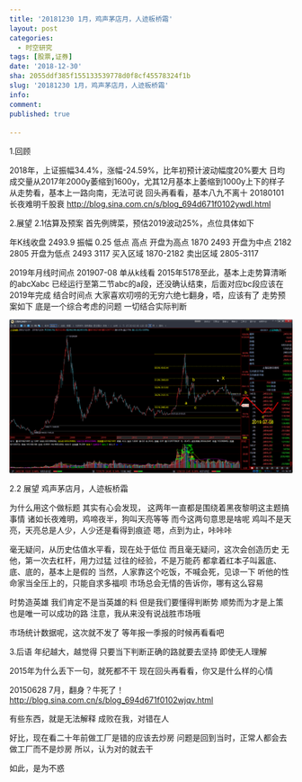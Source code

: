 ```yaml
---
title: '20181230 1月，鸡声茅店月，人迹板桥霜'
layout: post
categories:
  - 时空研究
tags: [股票,证券]
date: '2018-12-30'
sha: 2055ddf385f155133539778d0f8cf45578324f1b
slug: '20181230 1月，鸡声茅店月，人迹板桥霜'
info: 
comment: 
published: true

---
```


1.回顾

2018年，上证振幅34.4%，涨幅-24.59%，比年初预计波动幅度20%要大
日均成交量从2017年2000y萎缩到1600y，尤其12月基本上萎缩到1000y上下的样子
从走势看，基本上一路向南，无法可说
回头再看看，基本八九不离十
20180101 长夜难明千股衰
http://blog.sina.com.cn/s/blog_694d671f0102ywdl.html

2.展望
2.1估算及预案
首先例牌菜，预估2019波动25%，点位具体如下

年K线收盘 	2493.9
振幅 	0.25
	低点 	高点
开盘为高点 	1870  	2493 
开盘为中点 	2182  	2805 
开盘为低点 	2493  	3117 
买入区域 	1870-2182
卖出区域 	2805-3117

2019年月线时间点 201907-08
单从k线看
2015年5178至此，基本上走势算清晰的abcXabc
已经运行至第二节abc的a段，还没确认结束，后面对应bc段应该在2019年完成
结合时间点
大家喜欢叨唠的无穷六绝七翻身，唔，应该有了
走势预案如下
底是一个综合考虑的问题
一切结合实际判断

![20181230-0](/images/20181230-0.gif)

2.2 展望
鸡声茅店月，人迹板桥霜

为什么用这个做标题
其实有心会发现，
这两年一直都是围绕着黑夜黎明这主题搞事情
诸如长夜难明，鸡啼夜半，狗叫天亮等等
而今这两句意思是啥呢
鸡叫不是天亮，天亮总是人少，人少还是看得到痕迹
嗯，点到为止，咔咔咔

毫无疑问，从历史估值水平看，现在处于低位
而且毫无疑问，这次会创造历史
无他，第一次去杠杆，用力过猛
过往的经验，不是万能药
都拿着红本子叫嚣底、底、底的，基本上是假的
当然，人家靠这个吃饭，不喊会死，见谅一下
听他的性命家当全压上的，只能自求多福呗
市场总会无情的告诉你，哪有这么容易

时势造英雄
我们肯定不是当英雄的料
但是我们要懂得判断势
顺势而为才是上策
也是唯一可以成功的路
注意，我从来没有说战胜市场哦

市场统计数据呢，这次就不发了
等年报一季报的时候再看看吧

3.后语
年纪越大，越觉得
只要当下判断正确的路就要去坚持
即使无人理解

2015年为什么丢下一句，就死都不干
现在回头再看看，你又是什么样的心情

20150628 7月，翻身？牛死了！
http://blog.sina.com.cn/s/blog_694d671f0102wjqv.html

有些东西，就是无法解释
成败在我，对错在人

好比，现在看二十年前做工厂是错的应该去炒房
问题是回到当时，正常人都会去做工厂而不是炒房
所以，认为对的就去干

如此，是为不惑
